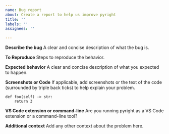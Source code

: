 ```yaml
---
name: Bug report
about: Create a report to help us improve pyright
title: ''
labels: ''
assignees: ''

---
```


**Describe the bug**
A clear and concise description of what the bug is.

**To Reproduce**
Steps to reproduce the behavior.

**Expected behavior**
A clear and concise description of what you expected to happen.

**Screenshots or Code**
If applicable, add screenshots or the text of the code (surrounded by triple back ticks) to help explain your problem.
```
def foo(self) -> str:
    return 3
```

**VS Code extension or command-line**
Are you running pyright as a VS Code extension or a command-line tool?

**Additional context**
Add any other context about the problem here.
